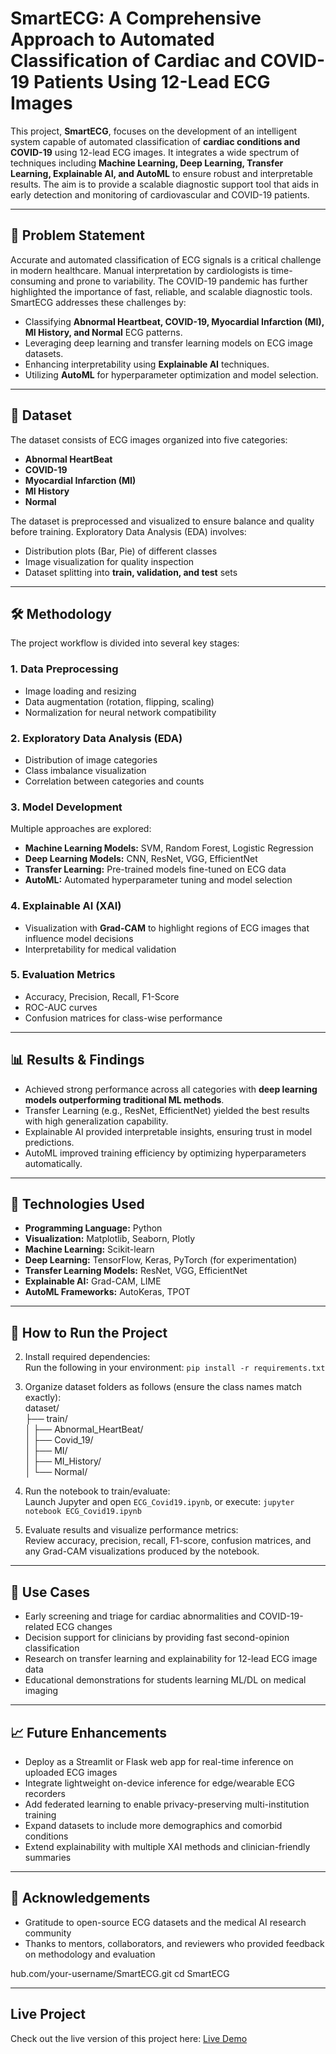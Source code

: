 # SmartECG: A Comprehensive Approach to Automated Classification of Cardiac and COVID-19 Patients Using 12-Lead ECG Images

This project, **SmartECG**, focuses on the development of an intelligent system capable of automated classification of **cardiac conditions and COVID-19** using 12-lead ECG images. It integrates a wide spectrum of techniques including **Machine Learning, Deep Learning, Transfer Learning, Explainable AI, and AutoML** to ensure robust and interpretable results. The aim is to provide a scalable diagnostic support tool that aids in early detection and monitoring of cardiovascular and COVID-19 patients.

---

## 📌 Problem Statement
Accurate and automated classification of ECG signals is a critical challenge in modern healthcare. Manual interpretation by cardiologists is time-consuming and prone to variability. The COVID-19 pandemic has further highlighted the importance of fast, reliable, and scalable diagnostic tools.  
SmartECG addresses these challenges by:
- Classifying **Abnormal Heartbeat, COVID-19, Myocardial Infarction (MI), MI History, and Normal** ECG patterns.  
- Leveraging deep learning and transfer learning models on ECG image datasets.  
- Enhancing interpretability using **Explainable AI** techniques.  
- Utilizing **AutoML** for hyperparameter optimization and model selection.

---

## 📂 Dataset
The dataset consists of ECG images organized into five categories:
- **Abnormal HeartBeat**
- **COVID-19**
- **Myocardial Infarction (MI)**
- **MI History**
- **Normal**

The dataset is preprocessed and visualized to ensure balance and quality before training. Exploratory Data Analysis (EDA) involves:
- Distribution plots (Bar, Pie) of different classes  
- Image visualization for quality inspection  
- Dataset splitting into **train, validation, and test** sets  

---

## 🛠️ Methodology
The project workflow is divided into several key stages:

### 1. **Data Preprocessing**
- Image loading and resizing  
- Data augmentation (rotation, flipping, scaling)  
- Normalization for neural network compatibility  

### 2. **Exploratory Data Analysis (EDA)**
- Distribution of image categories  
- Class imbalance visualization  
- Correlation between categories and counts  

### 3. **Model Development**
Multiple approaches are explored:
- **Machine Learning Models:** SVM, Random Forest, Logistic Regression  
- **Deep Learning Models:** CNN, ResNet, VGG, EfficientNet  
- **Transfer Learning:** Pre-trained models fine-tuned on ECG data  
- **AutoML:** Automated hyperparameter tuning and model selection  

### 4. **Explainable AI (XAI)**
- Visualization with **Grad-CAM** to highlight regions of ECG images that influence model decisions  
- Interpretability for medical validation  

### 5. **Evaluation Metrics**
- Accuracy, Precision, Recall, F1-Score  
- ROC-AUC curves  
- Confusion matrices for class-wise performance  

---

## 📊 Results & Findings
- Achieved strong performance across all categories with **deep learning models outperforming traditional ML methods**.  
- Transfer Learning (e.g., ResNet, EfficientNet) yielded the best results with high generalization capability.  
- Explainable AI provided interpretable insights, ensuring trust in model predictions.  
- AutoML improved training efficiency by optimizing hyperparameters automatically.  

---

## 🚀 Technologies Used
- **Programming Language:** Python  
- **Visualization:** Matplotlib, Seaborn, Plotly  
- **Machine Learning:** Scikit-learn  
- **Deep Learning:** TensorFlow, Keras, PyTorch (for experimentation)  
- **Transfer Learning Models:** ResNet, VGG, EfficientNet  
- **Explainable AI:** Grad-CAM, LIME  
- **AutoML Frameworks:** AutoKeras, TPOT  

---
## 📌 How to Run the Project

2. Install required dependencies:  
   Run the following in your environment: `pip install -r requirements.txt`

3. Organize dataset folders as follows (ensure the class names match exactly):  
   dataset/  
   ├── train/  
   │   ├── Abnormal_HeartBeat/  
   │   ├── Covid_19/  
   │   ├── MI/  
   │   ├── MI_History/  
   │   └── Normal/  

4. Run the notebook to train/evaluate:  
   Launch Jupyter and open `ECG_Covid19.ipynb`, or execute: `jupyter notebook ECG_Covid19.ipynb`

5. Evaluate results and visualize performance metrics:  
   Review accuracy, precision, recall, F1-score, confusion matrices, and any Grad-CAM visualizations produced by the notebook.

---

## 📌 Use Cases

- Early screening and triage for cardiac abnormalities and COVID-19-related ECG changes  
- Decision support for clinicians by providing fast second-opinion classification  
- Research on transfer learning and explainability for 12-lead ECG image data  
- Educational demonstrations for students learning ML/DL on medical imaging

---

## 📈 Future Enhancements

- Deploy as a Streamlit or Flask web app for real-time inference on uploaded ECG images  
- Integrate lightweight on-device inference for edge/wearable ECG recorders  
- Add federated learning to enable privacy-preserving multi-institution training  
- Expand datasets to include more demographics and comorbid conditions  
- Extend explainability with multiple XAI methods and clinician-friendly summaries

---

## 🙌 Acknowledgements

- Gratitude to open-source ECG datasets and the medical AI research community  
- Thanks to mentors, collaborators, and reviewers who provided feedback on methodology and evaluation

hub.com/your-username/SmartECG.git
   cd SmartECG

---

## Live Project
Check out the live version of this project here: [Live Demo](https://huggingface.co/spaces/Sourav-003/smartECG)
